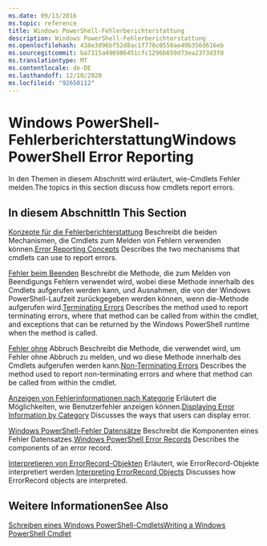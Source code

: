 ```yaml
---
ms.date: 09/13/2016
ms.topic: reference
title: Windows PowerShell-Fehlerberichterstattung
description: Windows PowerShell-Fehlerberichterstattung
ms.openlocfilehash: 438e3d96bf52d8ac1f770c0550ae49b356d616eb
ms.sourcegitcommit: ba7315a496986451cfc1296b659d73ea2373d3f0
ms.translationtype: MT
ms.contentlocale: de-DE
ms.lasthandoff: 12/10/2020
ms.locfileid: "92650112"
---
```

# <a name="windows-powershell-error-reporting"></a><span data-ttu-id="c401d-103">Windows PowerShell-Fehlerberichterstattung</span><span class="sxs-lookup"><span data-stu-id="c401d-103">Windows PowerShell Error Reporting</span></span>

<span data-ttu-id="c401d-104">In den Themen in diesem Abschnitt wird erläutert, wie-Cmdlets Fehler melden.</span><span class="sxs-lookup"><span data-stu-id="c401d-104">The topics in this section discuss how cmdlets report errors.</span></span>

## <a name="in-this-section"></a><span data-ttu-id="c401d-105">In diesem Abschnitt</span><span class="sxs-lookup"><span data-stu-id="c401d-105">In This Section</span></span>

<span data-ttu-id="c401d-106">[Konzepte für die Fehlerberichterstattung](./error-reporting-concepts.md) Beschreibt die beiden Mechanismen, die Cmdlets zum Melden von Fehlern verwenden können.</span><span class="sxs-lookup"><span data-stu-id="c401d-106">[Error Reporting Concepts](./error-reporting-concepts.md) Describes the two mechanisms that cmdlets can use to report errors.</span></span>

<span data-ttu-id="c401d-107">[Fehler beim Beenden](./terminating-errors.md) Beschreibt die Methode, die zum Melden von Beendigungs Fehlern verwendet wird, wobei diese Methode innerhalb des Cmdlets aufgerufen werden kann, und Ausnahmen, die von der Windows PowerShell-Laufzeit zurückgegeben werden können, wenn die-Methode aufgerufen wird.</span><span class="sxs-lookup"><span data-stu-id="c401d-107">[Terminating Errors](./terminating-errors.md) Describes the method used to report terminating errors, where that method can be called from within the cmdlet, and exceptions that can be returned by the Windows PowerShell runtime when the method is called.</span></span>

<span data-ttu-id="c401d-108">[Fehler ohne](./non-terminating-errors.md) Abbruch Beschreibt die Methode, die verwendet wird, um Fehler ohne Abbruch zu melden, und wo diese Methode innerhalb des Cmdlets aufgerufen werden kann.</span><span class="sxs-lookup"><span data-stu-id="c401d-108">[Non-Terminating Errors](./non-terminating-errors.md) Describes the method used to report non-terminating errors and where that method can be called from within the cmdlet.</span></span>

<span data-ttu-id="c401d-109">[Anzeigen von Fehlerinformationen nach Kategorie](./displaying-error-information.md) Erläutert die Möglichkeiten, wie Benutzerfehler anzeigen können.</span><span class="sxs-lookup"><span data-stu-id="c401d-109">[Displaying Error Information by Category](./displaying-error-information.md) Discusses the ways that users can display error.</span></span>

<span data-ttu-id="c401d-110">[Windows PowerShell-Fehler Datensätze](./windows-powershell-error-records.md) Beschreibt die Komponenten eines Fehler Datensatzes.</span><span class="sxs-lookup"><span data-stu-id="c401d-110">[Windows PowerShell Error Records](./windows-powershell-error-records.md) Describes the components of an error record.</span></span>

<span data-ttu-id="c401d-111">[Interpretieren von ErrorRecord-Objekten](./interpreting-errorrecord-objects.md) Erläutert, wie ErrorRecord-Objekte interpretiert werden.</span><span class="sxs-lookup"><span data-stu-id="c401d-111">[Interpreting ErrorRecord Objects](./interpreting-errorrecord-objects.md) Discusses how ErrorRecord objects are interpreted.</span></span>

## <a name="see-also"></a><span data-ttu-id="c401d-112">Weitere Informationen</span><span class="sxs-lookup"><span data-stu-id="c401d-112">See Also</span></span>

[<span data-ttu-id="c401d-113">Schreiben eines Windows PowerShell-Cmdlets</span><span class="sxs-lookup"><span data-stu-id="c401d-113">Writing a Windows PowerShell Cmdlet</span></span>](./writing-a-windows-powershell-cmdlet.md)

